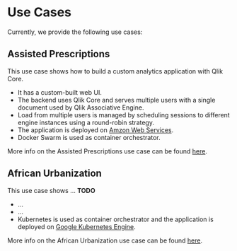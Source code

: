 # Use Cases

Currently, we provide the following use cases:

## Assisted Prescriptions

This use case shows how to build a custom analytics application with Qlik Core.

* It has a custom-built web UI.
* The backend uses Qlik Core and serves multiple users with a single document used by Qlik Associative Engine.
* Load from multiple users is managed by scheduling sessions to different engine instances using a round-robin strategy.
* The application is deployed on [Amzon Web Services](https://aws.amazon.com/).
* Docker Swarm is used as container orchestrator.

More info on the Assisted Prescriptions use case can be found [here](./use-cases/assisted-prescriptions.md).

## African Urbanization

This use case shows ... **TODO**

* ...
* ...
* Kubernetes is used as container orchestrator and the application is deployed on
  [Google Kubernetes Engine](https://cloud.google.com/kubernetes-engine/).


More info on the African Urbanization use case can be found [here](./use-cases/african-urbanization.md).
